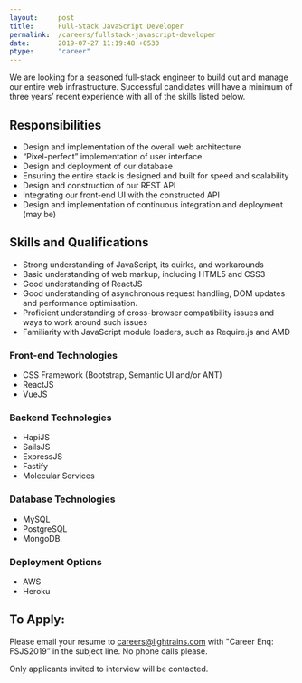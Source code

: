 ```yaml
---
layout:     post
title:      Full-Stack JavaScript Developer
permalink:  /careers/fullstack-javascript-developer
date:       2019-07-27 11:19:48 +0530
ptype:      "career"
---
```


We are looking for a seasoned full-stack engineer to build out and manage our entire web infrastructure. Successful candidates will have a minimum of three years’ recent experience with all of the skills listed below.


## Responsibilities

- Design and implementation of the overall web architecture
- “Pixel-perfect” implementation of user interface
- Design and deployment of our database
- Ensuring the entire stack is designed and built for speed and scalability
- Design and construction of our REST API
- Integrating our front-end UI with the constructed API
- Design and implementation of continuous integration and deployment (may be)

## Skills and Qualifications

- Strong understanding of JavaScript, its quirks, and workarounds
- Basic understanding of web markup, including HTML5 and CSS3
- Good understanding of ReactJS
- Good understanding of asynchronous request handling, DOM updates and performance optimisation.
- Proficient understanding of cross-browser compatibility issues and ways to work around such issues
- Familiarity with JavaScript module loaders, such as Require.js and AMD

### Front-end Technologies
- CSS Framework (Bootstrap, Semantic UI and/or ANT)
- ReactJS
- VueJS

### Backend Technologies
- HapiJS
- SailsJS
- ExpressJS
- Fastify
- Molecular Services

### Database Technologies
- MySQL
- PostgreSQL
- MongoDB.

### Deployment Options
- AWS
- Heroku

## To Apply:

Please email your resume to [careers@lightrains.com](mailto:careers@lightrains.com) with "Career Enq: FSJS2019” in the subject line. No phone calls please.

Only applicants invited to interview will be contacted.
